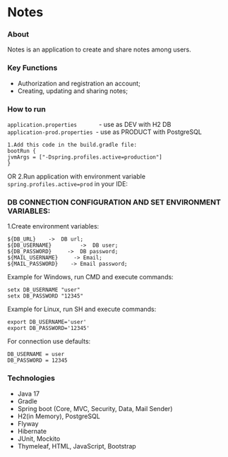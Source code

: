 # **Notes**
### **About**
Notes is an application to create and share notes among users. 

### **Key Functions**
- Authorization and registration an acсount;
- Creating, updating and sharing notes;

### **How to run**
```application.properties       ```-  use as DEV with H2 DB </br>
```application-prod.properties ```-  use as PRODUCT with PostgreSQL 
```
1.Add this code in the build.gradle file:
bootRun {
jvmArgs = ["-Dspring.profiles.active=production"]
}
```
OR
2.Run application with environment variable ```spring.profiles.active=prod``` in your IDE:
### DB CONNECTION CONFIGURATION AND SET ENVIRONMENT VARIABLES:

1.Create environment variables:
```
${DB_URL}    ->  DB url;
${DB_USERNAME}         ->  DB user;
${DB_PASSWORD}     ->  DB password;
${MAIL_USERNAME}     -> Email;
${MAIL_PASSWORD}    -> Email password;
```

Example for Windows, run  CMD and execute commands:
```
setx DB_USERNAME "user"
setx DB_PASSWORD "12345"
```
Example for Linux, run  SH and execute commands:
```
export DB_USERNAME='user'
export DB_PASSWORD='12345'
```
For connection use defaults:
```
DB_USERNAME = user
DB_PASSWORD = 12345
```

### **Technologies**
- Java 17
- Gradle
- Spring boot (Core, MVC, Security, Data, Mail Sender)
- H2(in Memory), PostgreSQL
- Flyway
- Hibernate 
- JUnit, Mockito
- Thymeleaf, HTML, JavaScript, Bootstrap




